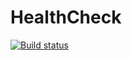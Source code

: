 # HealthCheck

[![Build status](https://ci.appveyor.com/api/projects/status/pv8jbl2tomrbfn30/branch/master?svg=true)](https://ci.appveyor.com/project/ycrumeyrolle/healthcheck/branch/master)
